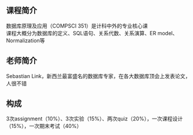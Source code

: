 ## 课程简介
数据库原理及应用（COMPSCI 351）是计科中外的专业核心课  
课程大概分为数据库的定义、SQL语句、关系代数、关系演算、ER model、Normalization等
## 老师简介
Sebastian Link，新西兰最富盛名的数据库专家，在各大数据库顶会上发表论文，人很不错
## 构成
3次assignment（10%）、3次实验（15%）、两次quiz（20%），一次课程设计（15%），一次期末考试（40%）
